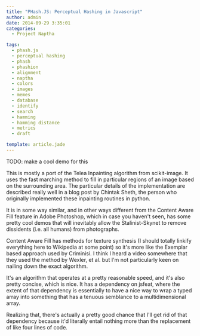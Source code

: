 ```yaml
---
title: "PHash.JS: Perceptual Hashing in Javascript"
author: admin
date: 2014-09-29 3:35:01
categories:
  - Project Naptha

tags: 
  - phash.js
  - perceptual hashing
  - phash
  - phashion
  - alignment
  - naptha
  - colors
  - images
  - memes
  - database
  - identify
  - search
  - hamming
  - hamming distance
  - metrics
  - draft

template: article.jade
---
```


TODO: make a cool demo for this

This is mostly a port of the Telea Inpainting algorithm from scikit-image. It uses the fast marching method to fill in particular regions of an image based on the surrounding area. The particular details of the implementation are described really well in a blog post by Chintak Sheth, the person who originally implemented these inpainting routines in python.

It is in some way similar, and in other ways different from the Content Aware Fill feature in Adobe Photoshop, which in case you haven't seen, has some pretty cool demos that will inevitably allow the Stalinist-Skynet to remove dissidents (i.e. all humans) from photographs.

Content Aware Fill has methods for texture synthesis (I should totally linkify everything here to Wikipedia at some point) so it's more like the Exemplar based approach used by Criminisi. I think I heard a video somewhere that they used the method by Wexler, et al. but I'm not particularly keen on nailing down the exact algorithm.

It's an algorithm that operates at a pretty reasonable speed, and it's also pretty concise, which is nice. It has a dependency on jsfeat, where the extent of that dependency is essentially to have a nice way to wrap a typed array into something that has a tenuous semblance to a multidimensional array.

Realizing that, there's actually a pretty good chance that I'll get rid of that dependency because it'd literally entail nothing more than the replacement of like four lines of code.